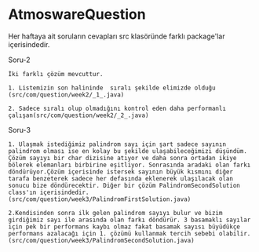 # AtmoswareQuestion

Her haftaya ait soruların cevapları src klasöründe farklı package'lar içerisindedir.

Soru-2

	İki farklı çözüm mevcuttur.
	
	1. Listemizin son halininde  sıralı şekilde elimizde olduğu (src/com/question/week2/_1_.java) 
	
	2. Sadece sıralı olup olmadığını kontrol eden daha performanlı çalışan(src/com/question/week2/_2_.java) 
	
Soru-3

	1. Ulaşmak istediğimiz palindrom sayı için şart sadece sayının palindrom olması ise en kolay bu şekilde ulaşabileceğimizi düşündüm. Çözüm sayıyı bir char dizisine atıyor ve daha sonra ortadan ikiye bölerek elemanları birbirine eşitliyor. Sonrasında aradaki olan farkı döndürüyor.Çözüm içerisinde istersek sayının büyük kısmını diğer tarafa benzeterek sadece her defasında eklenerek ulaşılacak olan sonucu bize döndürecektir. Diğer bir çözüm PalindromSecondSolution class'ın içerisindedir.(src/com/question/week3/PalindromFirstSolution.java) 
	
	2.Kendisinden sonra ilk gelen palindrom sayıyı bulur ve bizim girdiğimiz sayı ile arasında olan farkı döndürür. 3 basamaklı sayılar için pek bir performans kaybı olmaz fakat basamak sayısı büyüdükçe performans azalacağı için 1. çözümü kullanmak tercih sebebi olabilir.(src/com/question/week3/PalindromSecondSolution.java) 
